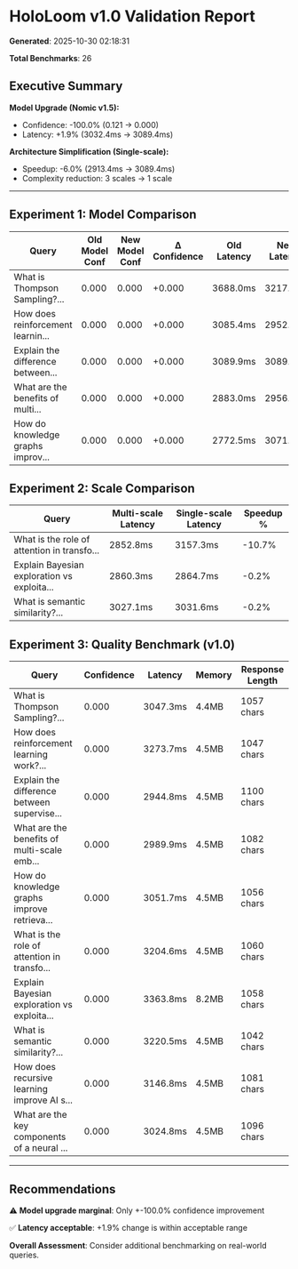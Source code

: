 # HoloLoom v1.0 Validation Report

**Generated**: 2025-10-30 02:18:31

**Total Benchmarks**: 26

## Executive Summary

**Model Upgrade (Nomic v1.5):**
- Confidence: -100.0% (0.121 → 0.000)
- Latency: +1.9% (3032.4ms → 3089.4ms)

**Architecture Simplification (Single-scale):**
- Speedup: -6.0% (2913.4ms → 3089.4ms)
- Complexity reduction: 3 scales → 1 scale

---

## Experiment 1: Model Comparison

| Query | Old Model Conf | New Model Conf | Δ Confidence | Old Latency | New Latency | Δ Latency |
|-------|----------------|----------------|--------------|-------------|-------------|------------|
| What is Thompson Sampling?... | 0.000 | 0.000 | +0.000 | 3688.0ms | 3217.2ms | -470.8ms |
| How does reinforcement learnin... | 0.000 | 0.000 | +0.000 | 3085.4ms | 2952.7ms | -132.8ms |
| Explain the difference between... | 0.000 | 0.000 | +0.000 | 3089.9ms | 3089.9ms | +0.0ms |
| What are the benefits of multi... | 0.000 | 0.000 | +0.000 | 2883.0ms | 2956.7ms | +73.7ms |
| How do knowledge graphs improv... | 0.000 | 0.000 | +0.000 | 2772.5ms | 3071.9ms | +299.4ms |

## Experiment 2: Scale Comparison

| Query | Multi-scale Latency | Single-scale Latency | Speedup % |
|-------|---------------------|----------------------|-----------|
| What is the role of attention in transfo... | 2852.8ms | 3157.3ms | -10.7% |
| Explain Bayesian exploration vs exploita... | 2860.3ms | 2864.7ms | -0.2% |
| What is semantic similarity?... | 3027.1ms | 3031.6ms | -0.2% |

## Experiment 3: Quality Benchmark (v1.0)

| Query | Confidence | Latency | Memory | Response Length |
|-------|------------|---------|--------|----------------|
| What is Thompson Sampling?... | 0.000 | 3047.3ms | 4.4MB | 1057 chars |
| How does reinforcement learning work?... | 0.000 | 3273.7ms | 4.5MB | 1047 chars |
| Explain the difference between supervise... | 0.000 | 2944.8ms | 4.5MB | 1100 chars |
| What are the benefits of multi-scale emb... | 0.000 | 2989.9ms | 4.5MB | 1082 chars |
| How do knowledge graphs improve retrieva... | 0.000 | 3051.7ms | 4.5MB | 1056 chars |
| What is the role of attention in transfo... | 0.000 | 3204.6ms | 4.5MB | 1060 chars |
| Explain Bayesian exploration vs exploita... | 0.000 | 3363.8ms | 8.2MB | 1058 chars |
| What is semantic similarity?... | 0.000 | 3220.5ms | 4.5MB | 1042 chars |
| How does recursive learning improve AI s... | 0.000 | 3146.8ms | 4.5MB | 1081 chars |
| What are the key components of a neural ... | 0.000 | 3024.8ms | 4.5MB | 1096 chars |

---

## Recommendations

⚠️ **Model upgrade marginal**: Only +-100.0% confidence improvement

✅ **Latency acceptable**: +1.9% change is within acceptable range

**Overall Assessment**: Consider additional benchmarking on real-world queries.

